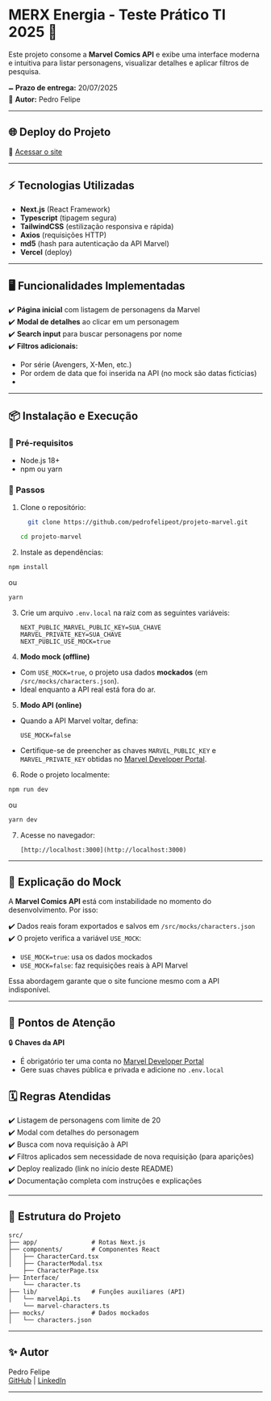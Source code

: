 # MERX Energia - Teste Prático TI 2025 🚀

Este projeto consome a **Marvel Comics API** e exibe uma interface moderna e intuitiva para listar personagens, visualizar detalhes e aplicar filtros de pesquisa.

🗕️ **Prazo de entrega:** 20/07/2025\
📌 **Autor:** Pedro Felipe

---

## 🌐 Deploy do Projeto

🔗 [Acessar o site](https://projeto-marvel-teste-tecnico.vercel.app/)

---

## ⚡ Tecnologias Utilizadas

- **Next.js** (React Framework)
- **Typescript** (tipagem segura)
- **TailwindCSS** (estilização responsiva e rápida)
- **Axios** (requisições HTTP)
- **md5** (hash para autenticação da API Marvel)
- **Vercel** (deploy)

---

## 🖥️ Funcionalidades Implementadas

✔️ **Página inicial** com listagem de personagens da Marvel\
✔️ **Modal de detalhes** ao clicar em um personagem\
✔️ **Search input** para buscar personagens por nome\
✔️ **Filtros adicionais:**

- Por série (Avengers, X-Men, etc.)
- Por ordem de data que foi inserida na API (no mock são datas fictícias)
- 
---

## 📦 Instalação e Execução

### 🔑 Pré-requisitos

- Node.js 18+
- npm ou yarn

### 🚀 Passos

1. Clone o repositório:
   ```bash
     git clone https://github.com/pedrofelipeot/projeto-marvel.git
   ```
    ```bash
   cd projeto-marvel
   ```


2. Instale as dependências:
```bash
npm install
````

ou

```bash
yarn
```

3. Crie um arquivo `.env.local` na raiz com as seguintes variáveis:
   ```env
   NEXT_PUBLIC_MARVEL_PUBLIC_KEY=SUA_CHAVE
   MARVEL_PRIVATE_KEY=SUA_CHAVE
   NEXT_PUBLIC_USE_MOCK=true
   ```

4. **Modo mock (offline)**  
- Com `USE_MOCK=true`, o projeto usa dados **mockados** (em `/src/mocks/characters.json`).  
- Ideal enquanto a API real está fora do ar.

5. **Modo API (online)**  
- Quando a API Marvel voltar, defina:
  ```env
  USE_MOCK=false
  ```
- Certifique-se de preencher as chaves `MARVEL_PUBLIC_KEY` e `MARVEL_PRIVATE_KEY` obtidas no [Marvel Developer Portal](https://developer.marvel.com/).

6. Rode o projeto localmente:
```bash
npm run dev
````

ou

```bash
yarn dev
```

7. Acesse no navegador:
   ```
   [http://localhost:3000](http://localhost:3000)
   ```
---

## 📝 Explicação do Mock

A **Marvel Comics API** está com instabilidade no momento do desenvolvimento. Por isso:

✔️ Dados reais foram exportados e salvos em `/src/mocks/characters.json`  
✔️ O projeto verifica a variável `USE_MOCK`:
- `USE_MOCK=true`: usa os dados mockados
- `USE_MOCK=false`: faz requisições reais à API Marvel

Essa abordagem garante que o site funcione mesmo com a API indisponível.

---

## 🔖 Pontos de Atenção

🔒 **Chaves da API**
- É obrigatório ter uma conta no [Marvel Developer Portal](https://developer.marvel.com/)
- Gere suas chaves pública e privada e adicione no `.env.local`

## 🗓️ Regras Atendidas

✔️ Listagem de personagens com limite de 20\
✔️ Modal com detalhes do personagem\
✔️ Busca com nova requisição à API\
✔️ Filtros aplicados sem necessidade de nova requisição (para aparições)\
✔️ Deploy realizado (link no início deste README)\
✔️ Documentação completa com instruções e explicações

---

## 📂 Estrutura do Projeto

```
src/
├── app/               # Rotas Next.js
├── components/        # Componentes React
│   ├── CharacterCard.tsx
│   ├── CharacterModal.tsx
    ├── CharacterPage.tsx
├── Interface/
    └── character.ts
├── lib/               # Funções auxiliares (API)
│   └── marvelApi.ts
    └── marvel-characters.ts
├── mocks/             # Dados mockados
│   └── characters.json
```
---

## ✨ Autor

Pedro Felipe\
[GitHub](https://github.com/pedrofelipeot) | [LinkedIn](https://www.linkedin.com/in/pedrofelipeot/)

---

